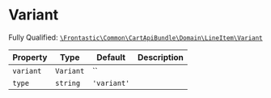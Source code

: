 #  Variant

Fully Qualified: [`\Frontastic\Common\CartApiBundle\Domain\LineItem\Variant`](../../../../../src/php/CartApiBundle/Domain/LineItem/Variant.php)



Property|Type|Default|Description
--------|----|-------|-----------
`variant`|`Variant`|``|
`type`|`string`|`'variant'`|

